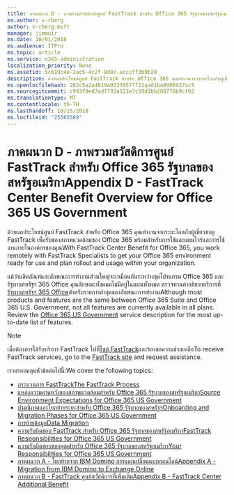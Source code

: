 ```yaml
---
title: ภาคผนวก D - ภาพรวมสวัสดิการศูนย์ FastTrack สำหรับ Office 365 รัฐบาลของสหรัฐอเมริกา
ms.author: v-rberg
author: v-rberg-msft
manager: jimmuir
ms.date: 10/01/2018
ms.audience: ITPro
ms.topic: article
ms.service: o365-administration
localization_priority: None
ms.assetid: 5c619c4e-2ac5-4c2f-8d8c-acccff3b9b20
description: ด้วยผลประโยชน์ศูนย์ FastTrack สำหรับ Office 365 คุณทำงานจากระยะไกลกับผู้เชี่ยวชาญ FastTrack เพื่อรับของสภาพแวดล้อมของ Office 365 พร้อมสำหรับการใช้และแผนไวร์และการใช้งานภายในองค์กรของคุณ
ms.openlocfilehash: 262c5a2a4819a02339577f21aad1ba0996937ac5
ms.sourcegitcommit: c993f9ed7adf792a123e7c59d1bb280776b9cf02
ms.translationtype: MT
ms.contentlocale: th-TH
ms.lasthandoff: 10/15/2018
ms.locfileid: "25565589"
---
```

# <a name="appendix-d---fasttrack-center-benefit-overview-for-office-365-us-government"></a><span data-ttu-id="f29e5-103">ภาคผนวก D - ภาพรวมสวัสดิการศูนย์ FastTrack สำหรับ Office 365 รัฐบาลของสหรัฐอเมริกา</span><span class="sxs-lookup"><span data-stu-id="f29e5-103">Appendix D - FastTrack Center Benefit Overview for Office 365 US Government</span></span>

<span data-ttu-id="f29e5-104">ด้วยผลประโยชน์ศูนย์ FastTrack สำหรับ Office 365 คุณทำงานจากระยะไกลกับผู้เชี่ยวชาญ FastTrack เพื่อรับของสภาพแวดล้อมของ Office 365 พร้อมสำหรับการใช้และแผนไวร์และการใช้งานภายในองค์กรของคุณ</span><span class="sxs-lookup"><span data-stu-id="f29e5-104">With FastTrack Center Benefit for Office 365, you work remotely with FastTrack Specialists to get your Office 365 environment ready for use and plan rollout and usage within your organization.</span></span> 
  
<span data-ttu-id="f29e5-p101">แม้ว่าผลิตภัณฑ์และลักษณะการทำงานส่วนใหญ่จะเหมือนกันระหว่างชุดโปรแกรม Office 365 และรัฐบาลสหรัฐฯ 365 Office คุณลักษณะทั้งหมดไม่มีอยู่ในแผนทั้งหมด ตรวจทานคำอธิบายบริการที่[รัฐบาลสหรัฐฯ 365 Office](https://aka.ms/aboutgovcloud)สำหรับรายการล่าสุดของลักษณะการทำงาน</span><span class="sxs-lookup"><span data-stu-id="f29e5-p101">Although most products and features are the same between Office 365 Suite and Office 365 U.S. Government, not all features are currently available in all plans. Review the [Office 365 US Government](https://aka.ms/aboutgovcloud) service description for the most up-to-date list of features.</span></span>

> [!NOTE]
> <span data-ttu-id="f29e5-107">เมื่อต้องการได้รับบริการ FastTrack ไปที่[ไซต์ FastTrack](https://go.microsoft.com/fwlink/?linkid=780698)และร้องขอความช่วยเหลือ</span><span class="sxs-lookup"><span data-stu-id="f29e5-107">To receive FastTrack services, go to the [FastTrack site](https://go.microsoft.com/fwlink/?linkid=780698) and request assistance.</span></span>  

<span data-ttu-id="f29e5-108">เราครอบคลุมหัวข้อต่อไปนี้:</span><span class="sxs-lookup"><span data-stu-id="f29e5-108">We cover the following topics:</span></span>
- [<span data-ttu-id="f29e5-109">กระบวนการ FastTrack</span><span class="sxs-lookup"><span data-stu-id="f29e5-109">The FastTrack Process</span></span>](O365-fasttrack-process.md) 
- [<span data-ttu-id="f29e5-110">แหล่งความคาดหวังของสภาพแวดล้อมสำหรับ Office 365 รัฐบาลของสหรัฐอเมริกา</span><span class="sxs-lookup"><span data-stu-id="f29e5-110">Source Environment Expectations for Office 365 US Government</span></span>](US-Gov-appendix-source-environment-expectations.md)   
- [<span data-ttu-id="f29e5-111">ปฐมนิเทศและโยกย้ายระยะสำหรับ Office 365 รัฐบาลของสหรัฐฯ</span><span class="sxs-lookup"><span data-stu-id="f29e5-111">Onboarding and Migration Phases for Office 365 US Government</span></span>](US-Gov-appendix-onboarding-and-migration.md)
- [<span data-ttu-id="f29e5-112">การย้ายข้อมูล</span><span class="sxs-lookup"><span data-stu-id="f29e5-112">Data Migration</span></span>](O365-data-migration.md)    
- [<span data-ttu-id="f29e5-113">ความรับผิดชอบ FastTrack สำหรับ Office 365 รัฐบาลของสหรัฐอเมริกา</span><span class="sxs-lookup"><span data-stu-id="f29e5-113">FastTrack Responsibilities for Office 365 US Government</span></span>](US-Gov-appendix-fasttrack-responsibilities.md)   
- [<span data-ttu-id="f29e5-114">ความรับผิดชอบของคุณสำหรับ Office 365 รัฐบาลของสหรัฐอเมริกา</span><span class="sxs-lookup"><span data-stu-id="f29e5-114">Your Responsibilities for Office 365 US Government</span></span>](US-Gov-appendix-your-responsibilities.md) 
- [<span data-ttu-id="f29e5-115">ภาคผนวก A - โยกย้ายจาก IBM Domino การแลกเปลี่ยนแบบออนไลน์</span><span class="sxs-lookup"><span data-stu-id="f29e5-115">Appendix A - Migration from IBM Domino to Exchange Online</span></span>](O365-from-ibm-domino-to-exchange-online.md)   
- [<span data-ttu-id="f29e5-116">ภาคผนวก B - FastTrack ศูนย์สวัสดิการที่เพิ่มเติม</span><span class="sxs-lookup"><span data-stu-id="f29e5-116">Appendix B - FastTrack Center Additional Benefit</span></span>](O365-fasttrack-additional-benefits.md)


